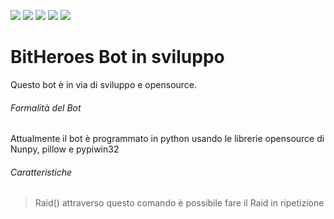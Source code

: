 ![](https://img.shields.io/github/stars/HoloKi/editor.md.svg) ![](https://img.shields.io/github/forks/HoloKi/editor.md.svg) ![](https://img.shields.io/github/tag/HoloKi/editor.md.svg) ![](https://img.shields.io/github/release/HoloKi/editor.md.svg) ![](https://img.shields.io/github/issues/HoloKi/editor.md.svg) 

# BitHeroes Bot in sviluppo
Questo bot è in via di sviluppo e opensource.
 
###### Formalità del Bot
Attualmente il bot è programmato in python usando le librerie opensource di Nunpy, pillow e pypiwin32

###### Caratteristiche
>Raid()
attraverso questo comando è possibile fare il Raid in ripetizione

